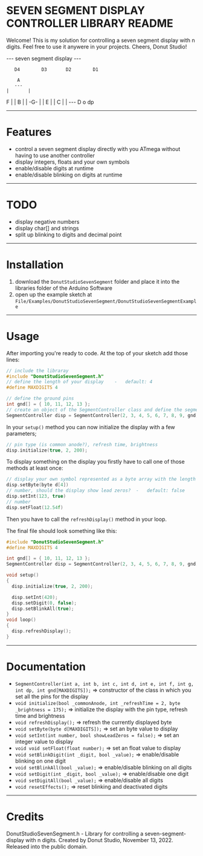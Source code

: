 # SEVEN SEGMENT DISPLAY CONTROLLER LIBRARY README
Welcome!
This is my solution for controlling a seven segment display with n digits.
Feel free to use it anywere in your projects.
Cheers, Donut Studio!

--- seven segment display ---

       D4        D3       D2        D1        

        A
       ---
    |       |
  F |       | B
    |       |
       -G-
    |       |
  E |       | C
    |       |
       ---
        D   o 
            dp


***
# Features
- control a seven segment display directly with you ATmega without having to use another controller
- display integers, floats and your own symbols
- enable/disable digits at runtime
- enable/disable blinking on digits at runtime


***
# TODO
- display negative numbers
- display char[] and strings
- split up blinking to digits and decimal point


***
# Installation
1. download the `DonutStudioSevenSegment` folder and place it into the libraries folder of the Arduino Software
2. open up the example sketch at `File/Examples/DonutStudioSevenSegment/DonutStudioSevenSegmentExample`


***
# Usage
After importing you're ready to code.
At the top of your sketch add those lines:
```cpp
// include the libraray
#include "DonutStudioSevenSegment.h"
// define the length of your display    -   default: 4
#define MAXDIGITS 4

// define the ground pins
int gnd[] = { 10, 11, 12, 13 };
// create an object of the SegmentController class and define the segment and ground pins.
SegmentController disp = SegmentController(2, 3, 4, 5, 6, 7, 8, 9, gnd);
```

In your `setup()` method you can now initialize the display with a few parameters;
```cpp
// pin type (is common anode?), refresh time, brightness
disp.initialize(true, 2, 200);
```

To display something on the display you firstly have to call one of those methods at least once:
```cpp
// display your own symbol represented as a byte array with the length of your display length
disp.setByte(byte d[4])
// number, should the display show lead zeros?  -   default: false
disp.setInt(123, true)
// number
disp.setFloat(12.54f)
```
Then you have to call the `refreshDisplay()` method in your loop.

The final file should look something like this:
```cpp
#include "DonutStudioSevenSegment.h"
#define MAXDIGITS 4

int gnd[] = { 10, 11, 12, 13 };
SegmentController disp = SegmentController(2, 3, 4, 5, 6, 7, 8, 9, gnd);

void setup() 
{
  disp.initialize(true, 2, 200);

  disp.setInt(420);
  disp.setDigit(0, false);
  disp.setBlinkAll(true);
}
void loop() 
{
  disp.refreshDisplay();
}
```


***
# Documentation
- `SegmentController(int a, int b, int c, int d, int e, int f, int g, int dp, int gnd[MAXDIGITS]);` => constructor of the class in which you set all the pins for the display
- `void initialize(bool _commonAnode, int _refreshTime = 2, byte _brightness = 175);` => initialize the display with the pin type, refresh time and brightness
- `void refreshDisplay();` => refresh the currently displayed byte
- `void setByte(byte d[MAXDIGITS]);` => set an byte value to display
- `void setInt(int number, bool showLeadZeros = false);` => set an integer value to display
- `void void setFloat(float number);` => set an float value to display
- `void setBlinkDigit(int _digit, bool _value);` => enable/disable blinking on one digit
- `void setBlinkAll(bool _value);` => enable/disable blinking on all digits
- `void setDigit(int _digit, bool _value);` => enable/disable one digit
- `void setDigitAll(bool _value);` => enable/disable all digits
- `void resetEffects();` => reset blinking and deactivated digits


***
# Credits
DonutStudioSevenSegment.h - Library for controlling a seven-segment-display with n digits.
Created by Donut Studio, November 13, 2022.
Released into the public domain.
